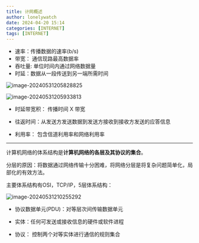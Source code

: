 ```yaml
---
title: 计网概述
author: lonelywatch
date: 2024-04-20 15:14
categories: [INTERNET]
tags: [INTERNET]  
---
```


- 速率：传播数据的速率(b/s)
- 带宽： 通信现路最高数据率
- 吞吐量: 单位时间内通过网络数据量
- 时延：数据从一段传送到另一端所需时间

![image-20240531205828825](https://lonelywatch-1306651324.cos.ap-beijing.myqcloud.com/image-20240531205828825.png)

![image-20240531205933813](https://lonelywatch-1306651324.cos.ap-beijing.myqcloud.com/image-20240531205933813.png)

- 时延带宽积： 传播时间 X 带宽

- 往返时间：从发送方发送数据到发送方接收到接收方发送的应答信息
- 利用率： 包含信道利用率和网络利用率

---

计算机网络的体系结构是**计算机网络的各层及其协议的集合**。

分层的原因：将数据通过网络传输十分困难，将网络分层是将复杂问题简单化，局部化的有效方法。

主要体系结构有OSI，TCP/IP，5层体系结构：

![image-20240531210255292](https://lonelywatch-1306651324.cos.ap-beijing.myqcloud.com/image-20240531210255292.png)

- 协议数据单元(PDU)：对等层次间传输数据单元

- 实体：任何可发送或接收信息的硬件或软件进程
- 协议： 控制两个对等实体进行通信的规则集合
